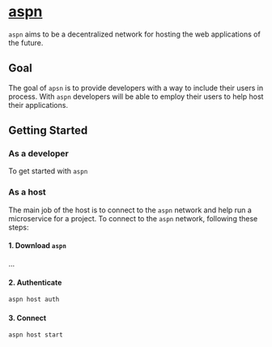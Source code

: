 # [aspn](aspn.network)

`aspn` aims to be a decentralized network for hosting the web applications of the future.

## Goal

The goal of `apsn` is to provide developers with a way to include their users in process. With `aspn` developers will be able to employ their users to help host their applications.

## Getting Started

### As a developer

To get started with `aspn`

### As a host

The main job of the host is to connect to the `aspn` network and help run a microservice for a project. To connect to the `aspn` network, following these steps:

#### 1. Download `aspn`

...

#### 2. Authenticate

```sh
aspn host auth
```

#### 3. Connect

```shell
aspn host start
```
